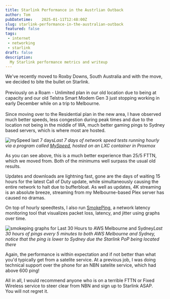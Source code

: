 ```yaml
---
title: Starlink Performance in the Austrlian Outback
author: Tom
pubDatetime: 	2025-01-11T12:48:00Z
slug: starlink-performance-in-the-australian-outback
featured: false
tags:
 - internet
 - networking
 - starlink
draft: false
description:
  My Starlink performance metrics and writeup
---
```


We've recently moved to Roxby Downs, South Australia and with the move, we decided to bite the bullet on Starlink.
<br> <br>
Previously on a Roam - Unlimited plan in our old location due to being at capacity and our old Telstra Smart Modem Gen 3 just stopping working in early December while on a trip to Melbourne.
<br> <br>
Since moving over to the Residential plan in the new area, I have observed much better speeds, less congestion during peak times and due to the location not being in the middle of WA, much better gaming pings to Sydney based servers, which is where most are hosted.

![mySpeed last 7 days](@assets/images/mySpeed-last-7-days.png)*Last 7 days of network speed tests running hourly via a program called [MySpeed](https://github.com/gnmyt/myspeed), hosted on an LXC container in Proxmox*


As you can see above, this is a much better experience than 25/5 FTTN, which we moved from. Both of the minimums well surpass the usual old results.

Updates and downloads are lightning fast, gone are the days of waiting 15 hours for the latest Call of Duty update, while simultaneously causing the entire network to halt due to bufferbloat. As well as updates, 4K streaming is an absolute breeze, streaming from my Melbourne-based Plex server has caused no dramas.

On top of hourly speedtests, I also run [SmokePing](https://oss.oetiker.ch/smokeping/index.en.html), a network latency monitoring tool that visualizes packet loss, latency, and jitter using graphs over time.

![smokeping graphs for Last 30 Hours to AWS Melbourne and Sydney](@assets/images/smokepings.png)*Last 30 hours of pings every 5 minutes to both AWS Melbourne and Sydney, notice that the ping is lower to Sydney due the Starlink PoP being located there*


Again, the performance is within expectation and if not better than what you'd typically get from a satelite service. At a previous job, I was doing technical support over the phone for an NBN satelite service, which had above 600 ping!

All in all, I would recommend anyone who is on a terrible FTTN or Fixed Wireless service to steer clear from NBN and sign up to Starlink ASAP. 
<br>You will not regret it.